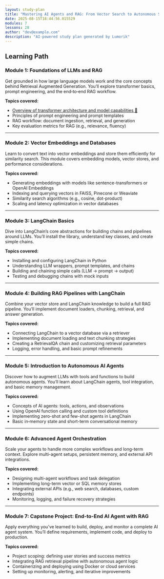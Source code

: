 ```yaml
---
layout: study-plan
title: "Mastering AI Agents and RAG: From Vector Search to Autonomous Systems"
date: 2025-08-15T18:44:56.015529
modules: 7
lessons: 28
author: "dev@example.com"
description: "AI-powered study plan generated by Lumorik"
---
```


## Learning Path

### Module 1: Foundations of LLMs and RAG

Get grounded in how large language models work and the core concepts behind Retrieval Augmented Generation. You’ll explore transformer basics, prompt engineering, and the end‐to‐end RAG workflow.

**Topics covered:**

- [Overview of transformer architecture and model capabilities 📖](https://lumorikllc.github.io/learn/content/00000000-0000-0000-0000-000000000000/0b99779c-af99-49ba-8aca-a4e5b49d1e63)
- Principles of prompt engineering and prompt templates
- RAG workflow: document ingestion, retrieval, and generation
- Key evaluation metrics for RAG (e.g., relevance, fluency)

---

### Module 2: Vector Embeddings and Databases

Learn to convert text into vector embeddings and store them efficiently for similarity search. This module covers embedding models, vector stores, and performance considerations.

**Topics covered:**

- Generating embeddings with models like sentence-transformers or OpenAI Embeddings
- Indexing and querying vectors in FAISS, Pinecone or Weaviate
- Similarity search algorithms (e.g., cosine, dot-product)
- Scaling and latency optimization in vector databases

---

### Module 3: LangChain Basics

Dive into LangChain’s core abstractions for building chains and pipelines around LLMs. You’ll install the library, understand key classes, and create simple chains.

**Topics covered:**

- Installing and configuring LangChain in Python
- Understanding LLM wrappers, prompt templates, and chains
- Building and chaining simple calls (LLM → prompt → output)
- Testing and debugging chains with mock inputs

---

### Module 4: Building RAG Pipelines with LangChain

Combine your vector store and LangChain knowledge to build a full RAG pipeline. You’ll implement document loaders, chunking, retrieval, and answer generation.

**Topics covered:**

- Connecting LangChain to a vector database via a retriever
- Implementing document loading and text chunking strategies
- Creating a RetrievalQA chain and customizing retrieval parameters
- Logging, error handling, and basic prompt refinements

---

### Module 5: Introduction to Autonomous AI Agents

Discover how to augment LLMs with tools and functions to build autonomous agents. You’ll learn about LangChain agents, tool integration, and basic memory management.

**Topics covered:**

- Concepts of AI agents: tools, actions, and observations
- Using OpenAI function calling and custom tool definitions
- Implementing zero-shot and few-shot agents in LangChain
- Basic in‐memory state and short-term conversational memory

---

### Module 6: Advanced Agent Orchestration

Scale your agents to handle more complex workflows and long-term context. Explore multi-agent setups, persistent memory, and external API integrations.

**Topics covered:**

- Designing multi-agent workflows and task delegation
- Implementing long-term vector or SQL memory stores
- Integrating external APIs (e.g., web search, databases, custom endpoints)
- Monitoring, logging, and failure recovery strategies

---

### Module 7: Capstone Project: End-to-End AI Agent with RAG

Apply everything you’ve learned to build, deploy, and monitor a complete AI agent system. You’ll define requirements, implement code, and deploy to production.

**Topics covered:**

- Project scoping: defining user stories and success metrics
- Integrating RAG retrieval pipeline with autonomous agent logic
- Containerizing and deploying using Docker or cloud services
- Setting up monitoring, alerting, and iterative improvements

